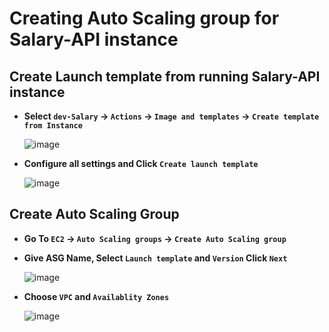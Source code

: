 # Creating Auto Scaling group for Salary-API instance

## Create Launch template from running Salary-API instance

- **Select `dev-Salary` -> `Actions` -> `Image and templates` -> `Create template from Instance`**

  ![image](https://github.com/user-attachments/assets/3025e199-3130-4289-81da-c66e07d57ce3)

- **Configure all settings and Click `Create launch template`**

  ![image](https://github.com/user-attachments/assets/dbbc3d3c-af67-4b2d-af83-3a14fea7051b)

## Create Auto Scaling Group

- **Go To `EC2` -> `Auto Scaling groups` -> `Create Auto Scaling group`**

- **Give ASG Name, Select `Launch template` and `Version` Click `Next`**

  ![image](https://github.com/user-attachments/assets/d5810f24-5a2e-474f-8114-8636799d913f)

- **Choose `VPC` and `Availablity Zones`**

  ![image](https://github.com/user-attachments/assets/176128bd-742c-4758-82ba-2edb43f8bda8)
